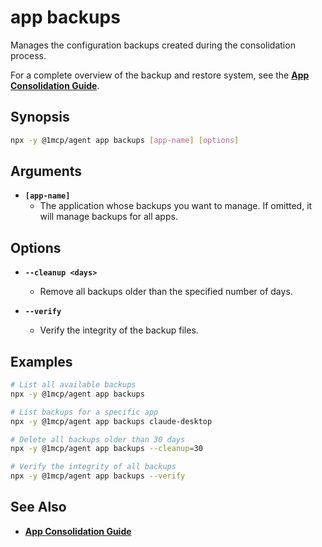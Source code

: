 # app backups

Manages the configuration backups created during the consolidation process.

For a complete overview of the backup and restore system, see the **[App Consolidation Guide](../../guide/integrations/app-consolidation#backup-and-restore-system)**.

## Synopsis

```bash
npx -y @1mcp/agent app backups [app-name] [options]
```

## Arguments

- **`[app-name]`**
  - The application whose backups you want to manage. If omitted, it will manage backups for all apps.

## Options

- **`--cleanup <days>`**
  - Remove all backups older than the specified number of days.

- **`--verify`**
  - Verify the integrity of the backup files.

## Examples

```bash
# List all available backups
npx -y @1mcp/agent app backups

# List backups for a specific app
npx -y @1mcp/agent app backups claude-desktop

# Delete all backups older than 30 days
npx -y @1mcp/agent app backups --cleanup=30

# Verify the integrity of all backups
npx -y @1mcp/agent app backups --verify
```

## See Also

- **[App Consolidation Guide](../../guide/integrations/app-consolidation#backup-and-restore-system)**
